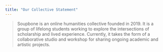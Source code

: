 ```yaml
---
title: "Our Collective Statement"
---
```


> Soupbone is an online humanities collective founded in 2019. It is a group of lifelong students working to explore the intersections of scholarship and lived experience. Currently, it takes the form of a collaborative studio and workshop for sharing ongoing academic and artistic projects.
